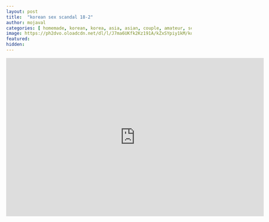```yaml
---
layout: post
title:  "korean sex scandal 18-2"
author: mojaval
categories: [ homemade, korean, korea, asia, asian, couple, amateur, scandal, motel, fingering, small tits, shaved, blowjob, hardcore, doggy, brunette ]
image: https://ph2dvo.oloadcdn.net/dl/l/J7ma6UKfk2Kz191A/kZxSYpiy1kM/korean-sex-scandal-18-2___fbe98b9ee79eb659c83cdc91fd0028468cbf4088.mp4_splash.jpg?mime=true
featured: 
hidden: 
---
```


<iframe src="https://openload.co/embed/6czVEIUgJ6c/korean-sex-scandal-18-2___fbe98b9ee79eb659c83cdc91fd0028468cbf4088.mp4" scrolling="no" frameborder="0" width="700" height="430" allowfullscreen="true" webkitallowfullscreen="true" mozallowfullscreen="true"></iframe>